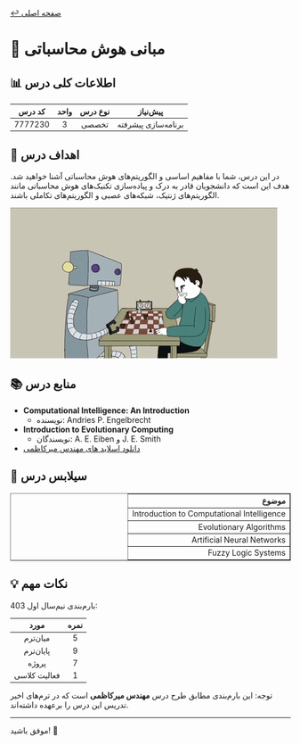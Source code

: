 [↩️ صفحه اصلی](/README.md)

# 🤖 مبانی هوش محاسباتی

## 📊 اطلاعات کلی درس
<div align="center">

| کد درس | واحد | نوع درس | پیش‌نیاز |
|:------:|:----:|:-------:|:--------:|
| 7777230 |  3   | تخصصی   | برنامه‌سازی پیشرفته |

</div>

## 🎯 اهداف درس
در این درس، شما با مفاهیم اساسی و الگوریتم‌های هوش محاسباتی آشنا خواهید شد. هدف این است که دانشجویان قادر به درک و پیاده‌سازی تکنیک‌های هوش محاسباتی مانند الگوریتم‌های ژنتیک، شبکه‌های عصبی و الگوریتم‌های تکاملی باشند.

![gif](./تصاویر/giphy.gif)


## 📚 منابع درس
- **Computational Intelligence: An Introduction**
  - نویسنده: Andries P. Engelbrecht
- **Introduction to Evolutionary Computing**
  - نویسندگان: A. E. Eiben و J. E. Smith
- [دانلود اسلاید های مهندس میرکاظمی](./منابع/)



## 📅 سیلابس درس
<div align="center" style="direction: rtl">
    <table border="1" style="text-align: right;">
        <thead>
            <tr>
                <th>موضوع</th>
            </tr>
        </thead>
        <tbody>
            <tr>
                <td>Introduction to Computational Intelligence</td>
            </tr>
            <tr>
                <td>Evolutionary Algorithms</td>
            </tr>
            <tr>
                <td>Artificial Neural Networks</td>
            </tr>
            <tr>
                <td>Fuzzy Logic Systems</td>
            </tr>
        </tbody>
    </table>
</div>


## 💡 نکات مهم
بارم‌بندی نیم‌سال اول 403:
<div align="center">

| مورد | نمره |
|:----:|:----:|
| میان‌ترم | 5 |
| پایان‌ترم | 9 |
| پروژه‌ | 7 |
| فعالیت کلاسی | 1 |

</div>

توجه: این بارم‌بندی مطابق طرح درس **مهندس میرکاظمی** است که در ترم‌های اخیر تدریس این درس را برعهده داشته‌اند.

---

موفق باشید! 🚀

